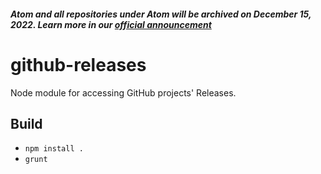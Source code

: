 ##### Atom and all repositories under Atom will be archived on December 15, 2022. Learn more in our [official announcement](https://github.blog/2022-06-08-sunsetting-atom/)
 # github-releases

Node module for accessing GitHub projects' Releases.

## Build

* `npm install .`
* `grunt`
